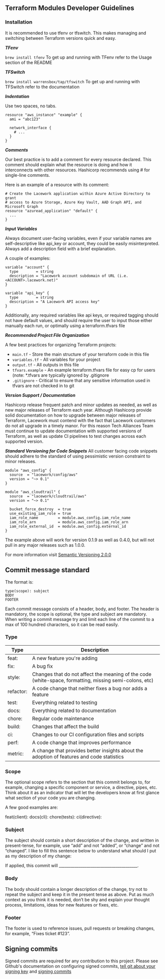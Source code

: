 ## Terraform Modules Developer Guidelines

### Installation
It is recommended to use tfenv or tfswitch. This makes managing and switching between Terraform versions quick and easy.

***TFenv***

```brew install tfenv```
To get up and running with TFenv refer to the Usage section of the README

***TFSwitch***

```brew install warrensbox/tap/tfswitch```
To get up and running with TFSwitch refer to the documentation

***Indentation***

Use two spaces, no tabs.

```hcl
resource "aws_instance" "example" {
  ami = "abc123"

  network_interface {
    # ...
  }
}
```

***Comments***

Our best practice is to add a comment for every resource declared. This comment should explain what the resource is doing and how it interconnects with other resources. Hashicorp recommends using # for single-line comments.

Here is an example of a resource with its comment:

```hcl
# Create the Lacework application within Azure Active Directory to grant
# access to Azure Storage, Azure Key Vault, AAD Graph API, and Microsoft Graph
resource "azuread_application" "default" {
  ...
}
```
 

***Input Variables***

Always document user-facing variables, even if your variable names are self-descriptive like api_key or account, they could be easily misinterpreted. Always add a description field with a brief explanation.

A couple of examples:


```hcl
variable "account" {
  type        = string
  description = "Lacework account subdomain of URL (i.e. <ACCOUNT>.lacework.net)"
}
```

```hcl
variable "api_key" {
  type        = string
  description = "A Lacework API access key"
}
```
Additionally, any required variables like api keys, or required tagging should not have default values, and should require the user to input those either manually each run, or optimally using a terraform.tfvars file

***Recommended Project File Organization***

A few best practices for organizing Terraform projects: 

* `main.tf` - Store the main structure of your terraform code in this file
* `variables.tf` - All variables for your project
* `output.tf` - All outputs in this file
* `tfvars.example` - An example terraform.tfvars file for easy cp for users (note: *.tfvars are typically 
ignored by .gitignore
* `.gitignore` - Critical to ensure that any sensitive information used in tfvars are not checked in to git


***Version Support / Documentation***

Hashicorp release frequent patch and minor updates as needed, as well as new major releases of Terraform each year. Although Hashicorp provide solid documentation on how to upgrade between major releases of Terraform, Lacework must contend with the fact that Lacework customers do not all upgrade in a timely manor. For this reason Tech Alliances Team must continue to update documentation with supported versions of Terraform, as well as update CI pipelines to test changes across each supported version. 

***Standard Versioning for Code Snippets***
All customer facing code snippets should adhere to the standard of using pessimistic version constraint to minor releases. 

```hcl
module "aws_config" {
  source  = "lacework/config/aws"
  version = "~> 0.1"
}
```
```hcl
module "aws_cloudtrail" {
  source  = "lacework/cloudtrail/aws"
  version = "~> 0.1"

  bucket_force_destroy  = true
  use_existing_iam_role = true
  iam_role_name         = module.aws_config.iam_role_name
  iam_role_arn          = module.aws_config.iam_role_arn
  iam_role_external_id  = module.aws_config.external_id
}
```

The example above will work for version 0.1.9 as well as 0.4.0, but will not pull in any major releases such as 1.0.0.

For more information visit [Semantic Versioning 2.0.0](https://semver.org/) 

## Commit message standard

The format is:

```
type(scope): subject
BODY
FOOTER
```
Each commit message consists of a header, body, and footer. The header is mandatory, the scope is optional, the type and subject are mandatory.
When writing a commit message try and limit each line of the commit to a max of 100 hundred characters, so it can be read easily.

### Type

| Type | Description |
| ----- | ----------- |
| feat: | A new feature you're adding |
| fix: |A bug fix|
| style: | Changes that do not affect the meaning of the code (white-space, formatting, missing semi-colons, etc) |
| refactor: | A code change that neither fixes a bug nor adds a feature |
| test: | Everything related to testing |
| docs: | Everything related to documentation |
| chore: | Regular code maintenance |
| build: | Changes that affect the build |
| ci: | Changes to our CI configuration files and scripts |
| perf: | A code change that improves performance |
| metric: | A change that provides better insights about the adoption of features and code statistics |

### Scope
The optional scope refers to the section that this commit belongs to, for example, changing a specific component or service, a directive, pipes, etc. 
Think about it as an indicator that will let the developers know at first glance what section of your code you are changing.

A few good examples are:

feat(client):
docs(cli):
chore(tests):
ci(directive):

### Subject
The subject should contain a short description of the change, and written in present-tense, for example, use “add” and not “added”,  or “change” and not “changed”. 
I like to fill this sentence below to understand what should I put as my description of my change:

If applied, this commit will ________________________________________.

### Body
The body should contain a longer description of the change, try not to repeat the subject and keep it in the present tense as above. 
Put as much context as you think it is needed, don’t be shy and explain your thought process, limitations, ideas for new features or fixes, etc.

### Footer
The footer is used to reference issues, pull requests or breaking changes, for example, “Fixes ticket #123”.

## Signing commits
Signed commits are required for any contribution to this project. Please see Github's documentation on configuring signed commits, [tell git about your signing key](https://docs.github.com/en/github/authenticating-to-github/managing-commit-signature-verification/telling-git-about-your-signing-key) and [signing commits](https://docs.github.com/en/authentication/managing-commit-signature-verification/signing-commits) 